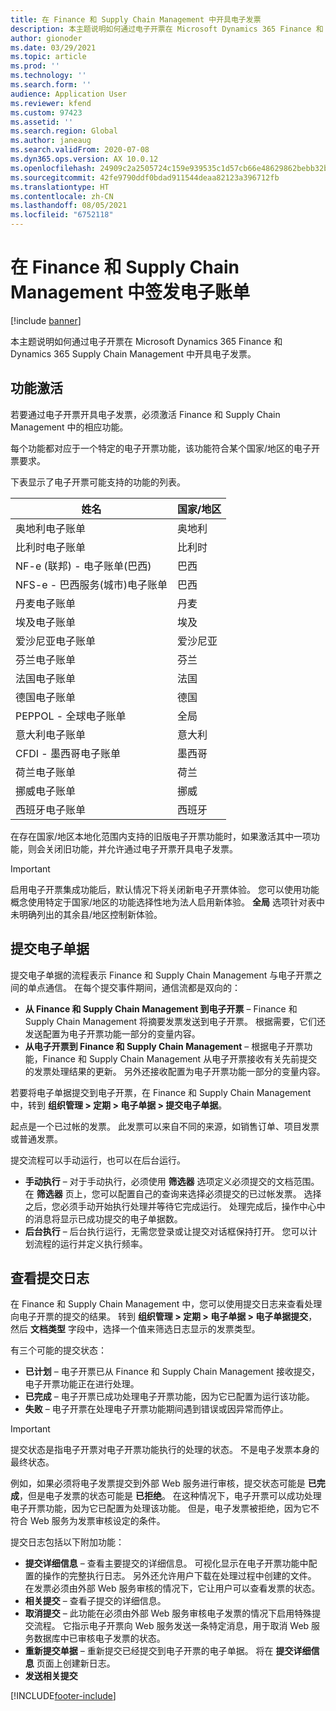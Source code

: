```yaml
---
title: 在 Finance 和 Supply Chain Management 中开具电子发票
description: 本主题说明如何通过电子开票在 Microsoft Dynamics 365 Finance 和 Dynamics 365 Supply Chain Management 中开具电子发票。
author: gionoder
ms.date: 03/29/2021
ms.topic: article
ms.prod: ''
ms.technology: ''
ms.search.form: ''
audience: Application User
ms.reviewer: kfend
ms.custom: 97423
ms.assetid: ''
ms.search.region: Global
ms.author: janeaug
ms.search.validFrom: 2020-07-08
ms.dyn365.ops.version: AX 10.0.12
ms.openlocfilehash: 24909c2a2505724c159e939535c1d57cb66e48629862bebb32b3d72c0eb06c97
ms.sourcegitcommit: 42fe9790ddf0bdad911544deaa82123a396712fb
ms.translationtype: HT
ms.contentlocale: zh-CN
ms.lasthandoff: 08/05/2021
ms.locfileid: "6752118"
---
```

# <a name="issue-electronic-invoices-in-finance-and-supply-chain-management"></a>在 Finance 和 Supply Chain Management 中签发电子账单

[!include [banner](../includes/banner.md)]

本主题说明如何通过电子开票在 Microsoft Dynamics 365 Finance 和 Dynamics 365 Supply Chain Management 中开具电子发票。


## <a name="feature-activation"></a>功能激活

若要通过电子开票开具电子发票，必须激活 Finance 和 Supply Chain Management 中的相应功能。

每个功能都对应于一个特定的电子开票功能，该功能符合某个国家/地区的电子开票要求。

下表显示了电子开票可能支持的功能的列表。

| 姓名                                              | 国家/地区 |
|---------------------------------------------------|----------------|
|奥地利电子账单                        |奥地利         |
|比利时电子账单                         |比利时         |
|NF-e (联邦) - 电子账单(巴西)       |巴西          |
|NFS-e - 巴西服务(城市)电子账单|巴西          |
|丹麦电子账单                          |丹麦         |
|埃及电子账单                        |埃及           |
|爱沙尼亚电子账单                        |爱沙尼亚         |
|芬兰电子账单                         |芬兰         |
|法国电子账单                          |法国          |
|德国电子账单                          |德国         |
|PEPPOL - 全球电子账单                 |全局          |
|意大利电子账单                         |意大利           |
|CFDI - 墨西哥电子账单                  |墨西哥          |
|荷兰电子账单                           |荷兰     |
|挪威电子账单                       |挪威          |
|西班牙电子账单                         |西班牙           |

在存在国家/地区本地化范围内支持的旧版电子开票功能时，如果激活其中一项功能，则会关闭旧功能，并允许通过电子开票开具电子发票。

> [!IMPORTANT]
> 启用电子开票集成功能后，默认情况下将关闭新电子开票体验。 您可以使用功能概念使用特定于国家/地区的功能选择性地为法人启用新体验。 **全局** 选项针对表中未明确列出的其余县/地区控制新体验。

## <a name="submit-electronic-documents"></a>提交电子单据

提交电子单据的流程表示 Finance 和 Supply Chain Management 与电子开票之间的单点通信。 在每个提交事件期间，通信流都是双向的：

- **从 Finance 和 Supply Chain Management 到电子开票** – Finance 和 Supply Chain Management 将摘要发票发送到电子开票。 根据需要，它们还发送配置为电子开票功能一部分的变量内容。
- **从电子开票到 Finance 和 Supply Chain Management** – 根据电子开票功能，Finance 和 Supply Chain Management 从电子开票接收有关先前提交的发票处理结果的更新。 另外还接收配置为电子开票功能一部分的变量内容。

若要将电子单据提交到电子开票，在 Finance 和 Supply Chain Management 中，转到 **组织管理 &gt; 定期 &gt; 电子单据 &gt; 提交电子单据**。

起点是一个已过帐的发票。 此发票可以来自不同的来源，如销售订单、项目发票或普通发票。

提交流程可以手动运行，也可以在后台运行。

- **手动执行** – 对于手动执行，必须使用 **筛选器** 选项定义必须提交的文档范围。 在 **筛选器** 页上，您可以配置自己的查询来选择必须提交的已过帐发票。 选择之后，您必须手动开始执行处理并等待它完成运行。 处理完成后，操作中心中的消息将显示已成功提交的电子单据数。
- **后台执行** – 后台执行运行，无需您登录或让提交对话框保持打开。 您可以计划流程的运行并定义执行频率。

## <a name="view-the-submission-logs"></a>查看提交日志

在 Finance 和 Supply Chain Management 中，您可以使用提交日志来查看处理向电子开票的提交的结果。 转到 **组织管理 &gt; 定期 &gt; 电子单据 &gt; 电子单据提交**，然后 **文档类型** 字段中，选择一个值来筛选日志显示的发票类型。

有三个可能的提交状态：

- **已计划** – 电子开票已从 Finance 和 Supply Chain Management 接收提交，电子开票功能正在进行处理。
- **已完成** – 电子开票已成功处理电子开票功能，因为它已配置为运行该功能。
- **失败** – 电子开票在处理电子开票功能期间遇到错误或因异常而停止。

> [!IMPORTANT]
> 提交状态是指电子开票对电子开票功能执行的处理的状态。 不是电子发票本身的最终状态。
>
> 例如，如果必须将电子发票提交到外部 Web 服务进行审核，提交状态可能是 **已完成**，但是电子发票的状态可能是 **已拒绝**。 在这种情况下，电子开票可以成功处理电子开票功能，因为它已配置为处理该功能。 但是，电子发票被拒绝，因为它不符合 Web 服务为发票审核设定的条件。

提交日志包括以下附加功能：

- **提交详细信息** – 查看主要提交的详细信息。 可视化显示在电子开票功能中配置的操作的完整执行日志。 另外还允许用户下载在处理过程中创建的文件。 在发票必须由外部 Web 服务审核的情况下，它让用户可以查看发票的状态。
- **相关提交** – 查看子提交的详细信息。
- **取消提交** – 此功能在必须由外部 Web 服务审核电子发票的情况下启用特殊提交流程。 它指示电子开票向 Web 服务发送一条特定消息，用于取消 Web 服务数据库中已审核电子发票的状态。
- **重新提交单据** – 重新提交已经提交到电子开票的电子单据。 将在 **提交详细信息** 页面上创建新日志。
- **发送相关提交**


[!INCLUDE[footer-include](../../includes/footer-banner.md)]
